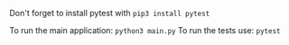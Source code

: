 Don't forget to install pytest with `pip3 install pytest`

To run the main application: `python3 main.py`
To run the tests use: `pytest`